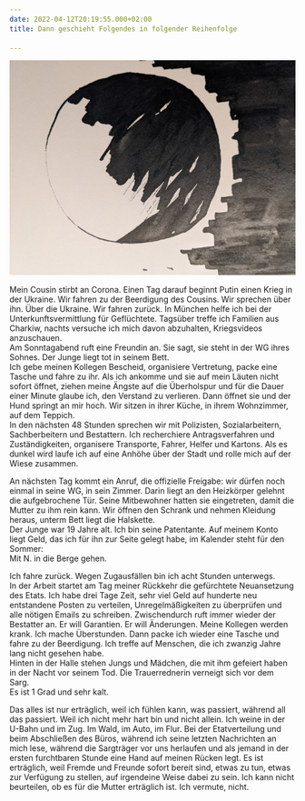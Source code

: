 ```yaml
---
date: 2022-04-12T20:19:55.000+02:00
title: Dann geschieht Folgendes in folgender Reihenfolge

---
```

![](/uploads/release.jpg)

Mein Cousin stirbt an Corona. Einen Tag darauf beginnt Putin einen Krieg in der Ukraine. Wir fahren zu der Beerdigung des Cousins. Wir sprechen über ihn. Über die Ukraine. Wir fahren zurück. In München helfe ich bei der Unterkunftsvermittlung für Geflüchtete. Tagsüber treffe ich Familien aus Charkiw, nachts versuche ich mich davon abzuhalten, Kriegsvideos anzuschauen.  
Am Sonntagabend ruft eine Freundin an. Sie sagt, sie steht in der WG ihres Sohnes. Der Junge liegt tot in seinem Bett.  
Ich gebe meinen Kollegen Bescheid, organisiere Vertretung, packe eine Tasche und fahre zu ihr. Als ich ankomme und sie auf mein Läuten nicht sofort öffnet, ziehen meine Ängste auf die Überholspur und für die Dauer einer Minute glaube ich, den Verstand zu verlieren. Dann öffnet sie und der Hund springt an mir hoch. Wir sitzen in ihrer Küche, in ihrem Wohnzimmer, auf dem Teppich.  
In den nächsten 48 Stunden sprechen wir mit Polizisten, Sozialarbeitern, Sachberbeitern und Bestattern. Ich recherchiere Antragsverfahren und Zuständigkeiten, organisere Transporte, Fahrer, Helfer und Kartons. Als es dunkel wird laufe ich auf eine Anhöhe über der Stadt und rolle mich auf der Wiese zusammen.

An nächsten Tag kommt ein Anruf, die offizielle Freigabe: wir dürfen noch einmal in seine WG, in sein Zimmer. Darin liegt an den Heizkörper gelehnt die aufgebrochene Tür. Seine Mitbewohner hatten sie eingetreten, damit die Mutter zu ihm rein kann. Wir öffnen den Schrank und nehmen Kleidung heraus, unterm Bett liegt die Halskette.   
Der Junge war 19 Jahre alt. Ich bin seine Patentante. Auf meinem Konto liegt Geld, das ich für ihn zur Seite gelegt habe, im Kalender steht für den Sommer:   
Mit N. in die Berge gehen.

Ich fahre zurück. Wegen Zugausfällen bin ich acht Stunden unterwegs.  
In der Arbeit startet am Tag meiner Rückkehr die gefürchtete Neuansetzung des Etats. Ich habe drei Tage Zeit, sehr viel Geld auf hunderte neu entstandene Posten zu verteilen, Unregelmäßigkeiten zu überprüfen und alle nötigen Emails zu schreiben. Zwischendurch ruft immer wieder der Bestatter an. Er will Garantien. Er will Änderungen. Meine Kollegen werden krank. Ich mache Überstunden. Dann packe ich wieder eine Tasche und fahre zu der Beerdigung. Ich treffe auf Menschen, die ich zwanzig Jahre lang nicht gesehen habe.  
Hinten in der Halle stehen Jungs und Mädchen, die mit ihm gefeiert haben in der Nacht vor seinem Tod. Die Trauerrednerin verneigt sich vor dem Sarg.  
Es ist 1 Grad und sehr kalt.

Das alles ist nur erträglich, weil ich fühlen kann, was passiert, während all das passiert. Weil ich nicht mehr hart bin und nicht allein. Ich weine in der U-Bahn und im Zug. Im Wald, im Auto, im Flur. Bei der Etatverteilung und beim Abschließen des Büros, während ich seine letzten Nachrichten an mich lese, während die Sargträger vor uns herlaufen und als jemand in der ersten furchtbaren Stunde eine Hand auf meinen Rücken legt. Es ist erträglich, weil Fremde und Freunde sofort bereit sind, etwas zu tun, etwas zur Verfügung zu stellen, auf irgendeine Weise dabei zu sein. Ich kann nicht beurteilen, ob es für die Mutter erträglich ist. Ich vermute, nicht.